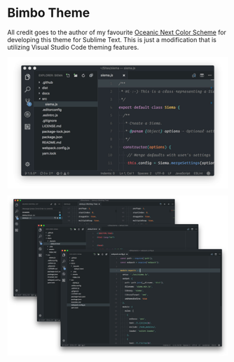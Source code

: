 # Bimbo Theme

All credit goes to the author of my favourite [Oceanic Next Color Scheme](https://github.com/voronianski/oceanic-next-color-scheme) for developing this theme for Sublime Text. This is just a modification that is utilizing Visual Studio Code theming features.

![Bimbo Theme Screenshot](images/bimbo-theme-1.jpg)

![Bimbo Theme Screenshot](images/bimbo-theme-2.jpg)
